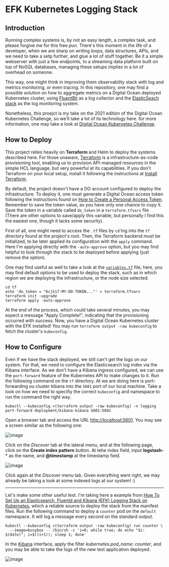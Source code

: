 # EFK Kubernetes Logging Stack

## Introduction

Running complex systems is, by not an easy length, a complex task, and please forgive me for this free pun.
There's this moment in the life of a developer, when we are sharp on writing loops, data structures, APIs, and we need to take a setp further, and glue a lot of stuff together.
Be it a simple webserver with just a few endpoints, to a streaming data platform built on top of NoSQL databases, managing these setups implies in a lot of overhead on someone.

This way, one might think in improving them observability stack with log and metrics monitoring, or even tracing.
In this repository, one may find a possible solution on how to aggregate metrics on a Digital Ocean deployed Kubernetes cluster, using [FluentBit](https://fluentbit.io/) as a log collector and the [ElasticSeach stack](https://www.elastic.co/pt/elastic-stack/) as the log monitoring system.

Nonetheless, this proejct is my take on the 2021 edition of the Digital Ocean Kubernetes Challenge, so we'll take a lot of its technology here. for more information, one may take a look at [Digital Ocean Kubernetes Challenge](https://www.digitalocean.com/community/pages/kubernetes-challenge).

## How to Deploy

This project relies heavily on **Terraform** and Helm to deploy the systems described here. For those unaware, [Terraform](https://www.terraform.io/) is a infrastructure-as-code provisioning tool, enabling us to provision API-managed resources in the simple HCL language, but very powerful at its capabilities. 
If you don't Terraform on your local setup, install it following the instructions at [Install Terraform](https://learn.hashicorp.com/tutorials/terraform/install-cli?in=terraform/aws-get-started).

By default, the project doesn't have a DO account configured to deploy the infrastructure. To deploy it, one must generate a Digital Ocean access token following the instructions found on [How to Create a Personal Access Token](https://docs.digitalocean.com/reference/api/create-personal-access-token/). Remember to save the token value, as you have only one chance to copy it. Save the token in a variable called `do_token` in a `terraform.tfvars` file (There are other options to save/apply this variable, but personally I find this the easiest one, though it lacks some security).

First of all, one might need to access the `.tf` files by `cd`'ing into the `tf` directory found at the project's root. Then, the Terraform backend must be initialized, to be later applied its configuration with the `apply` command. Here I'm applying directly with the `-auto-approve` option, but you may find helpful to look through the stack to be deployed before applying (just remove the option).

One may find useful as well to take a look at the [`variables.tf`](./tf/variables.tf) file; here, you may find default options to be used to deploy the stack, such as in which region we are deploying the infrastructure, or the node size selected. 

```shell
cd tf
echo 'do_token = "6cjk17-MY-DO-TOKEN..."' > terraform.tfvars
terraform init -upgrade
terraform apply -auto-approve
```

At the end of the process, which could take several minutes, you may expect a message "Apply Complete!", indicating that the provisioning occurred with success. Now, you have a Digital Ocean Kubernetes cluster with the EFK installed! You may run `terraform output -raw kubeconfig` to fetch the cluster's `kubeconfig`.

## How to Configure

Even if we have the stack deployed, we still can't get the logs on our system. For that, we need to configure the Elasticsearch log index via the Kibana interface. As we don't have a Kibana ingress configured, we can use the `port-forward` feature of the Kubernetes API to make changes to it. Run the following command on the `tf` directory. At we are doing here is port-forwarding ou cluster kibana into the `5601` port of our local machine. Take a look on how we need to specifiy the correct `kubeconfig` and namespace to run the command the right way.

```
kubectl --kubeconfig <(terraform output -raw kubeconfig) -n logging port-forward deployment/kibana-kibana 5601:5601
```

Open a browser tab and access the URL [http://localhost:5601](http://localhost:5601). You may see a screen similar as the following one:

![image](https://user-images.githubusercontent.com/18720629/147832889-c1e62830-d2df-4c9e-aceb-204d9b4a14e2.png)

Click on the *Discover* tab at the lateral menu, and at the following page, click on the **Create index pattern** button. At tehe index field, input **logstash-*** as the name, and **@timestamp** at the timestamp field.

![image](https://user-images.githubusercontent.com/18720629/147833100-d48994bb-ec5a-44ea-9545-ade942df29d8.png)

Click again at the *Discover* menu tab. Given everything went right, we may already be taking a look at some indexed logs at our system! :)

---

Let's make some other useful test. I'm taking here a example from [How To Set Up an Elasticsearch, Fluentd and Kibana (EFK) Logging Stack on Kubernetes](https://www.digitalocean.com/community/tutorials/how-to-set-up-an-elasticsearch-fluentd-and-kibana-efk-logging-stack-on-kubernetes), which a reliable source to deploy the stack from the manifest files. Run the following command to deploy a `counter` pod on the `default` namespace. It will log a message every second on the standard output.

```shell
kubectl --kubeconfig <(terraform output -raw kubeconfig) run counter \
  --image=busybox -- /bin/sh -c 'i=0; while true; do echo "$i: $(date)"; i=$((i+1)); sleep 1; done'
```

In the [Kibana](http://localhost:5601/app/discover) interface, apply the filter *kubernetes.pod_name: counter*, and you may be able to take the logs of the new test application deployed.

![image](https://user-images.githubusercontent.com/18720629/147833998-726d0ae7-7bf7-4922-9dea-3a7aa9c1a161.png)
